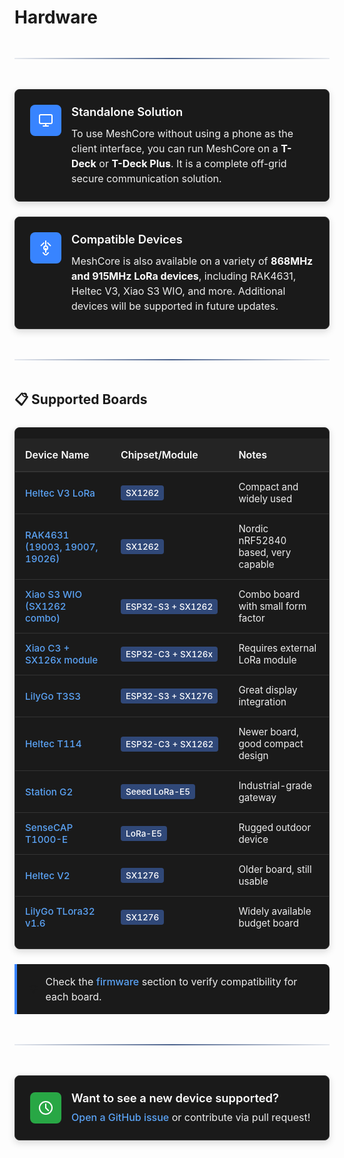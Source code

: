 # Hardware

<div class="section-divider">
  <div class="divider-line"></div>
</div>

<div class="hardware-intro">
  <div class="intro-section standalone">
    <div class="intro-icon">
      <svg xmlns="http://www.w3.org/2000/svg" width="24" height="24" viewBox="0 0 24 24" fill="none" stroke="currentColor" stroke-width="2" stroke-linecap="round" stroke-linejoin="round"><rect x="2" y="3" width="20" height="14" rx="2" ry="2"></rect><line x1="8" y1="21" x2="16" y2="21"></line><line x1="12" y1="17" x2="12" y2="21"></line></svg>
    </div>
    <div class="intro-content">
      <h3>Standalone Solution</h3>
      <p>To use MeshCore without using a phone as the client interface, you can run MeshCore on a <strong>T-Deck</strong> or <strong>T-Deck Plus</strong>. It is a complete off-grid secure communication solution.</p>
    </div>
  </div>
  
  <div class="intro-section compatible">
    <div class="intro-icon">
      <svg xmlns="http://www.w3.org/2000/svg" width="24" height="24" viewBox="0 0 24 24" fill="none" stroke="currentColor" stroke-width="2" stroke-linecap="round" stroke-linejoin="round"><circle cx="12" cy="12" r="3"></circle><path d="M12 1v6m0 6v6"></path><path d="m15.14 4.14 4.24 4.24m-11.5 11.5 4.24 4.24"></path><path d="m8.86 4.14-4.24 4.24m11.5 11.5-4.24 4.24"></path></svg>
    </div>
    <div class="intro-content">
      <h3>Compatible Devices</h3>
      <p>MeshCore is also available on a variety of <strong>868MHz and 915MHz LoRa devices</strong>, including RAK4631, Heltec V3, Xiao S3 WIO, and more. Additional devices will be supported in future updates.</p>
    </div>
  </div>
</div>

<div class="section-divider">
  <div class="divider-line"></div>
</div>

## 📋 Supported Boards

<div class="boards-table-container">
  <table class="boards-table">
    <thead>
      <tr>
        <th>Device Name</th>
        <th>Chipset/Module</th>
        <th>Notes</th>
      </tr>
    </thead>
    <tbody>
      <tr>
              <td data-label="Device Name"><a href="/hardware/heltec/v3">Heltec V3 LoRa</a></td>
        <td data-label="Chipset/Module"><span class="chipset">SX1262</span></td>
        <td data-label="Notes">Compact and widely used</td>
      </tr>
      <tr>
        <td data-label="Device Name"><a href="/hardware/rak/rak4631">RAK4631 (19003, 19007, 19026)</a></td>
        <td data-label="Chipset/Module"><span class="chipset">SX1262</span></td>
        <td data-label="Notes">Nordic nRF52840 based, very capable</td>
      </tr>
      <tr>
        <td data-label="Device Name"><a href="/hardware/xiao/xiaos3-wio">Xiao S3 WIO (SX1262 combo)</a></td>
        <td data-label="Chipset/Module"><span class="chipset">ESP32-S3 + SX1262</span></td>
        <td data-label="Notes">Combo board with small form factor</td>
      </tr>
      <tr>
        <td data-label="Device Name"><a href="/hardware/xiao/xiaoc3-sx126x">Xiao C3 + SX126x module</a></td>
        <td data-label="Chipset/Module"><span class="chipset">ESP32-C3 + SX126x</span></td>
        <td data-label="Notes">Requires external LoRa module</td>
      </tr>
      <tr>
        <td data-label="Device Name"><a href="/hardware/lilygo/t3s3">LilyGo T3S3</a></td>
        <td data-label="Chipset/Module"><span class="chipset">ESP32-S3 + SX1276</span></td>
        <td data-label="Notes">Great display integration</td>
      </tr>
      <tr>
        <td data-label="Device Name"><a href="/hardware/heltec/t114">Heltec T114</a></td>
        <td data-label="Chipset/Module"><span class="chipset">ESP32-C3 + SX1262</span></td>
        <td data-label="Notes">Newer board, good compact design</td>
      </tr>
      <tr>
        <td data-label="Device Name"><a href="/hardware/seeed/station-g2">Station G2</a></td>
        <td data-label="Chipset/Module"><span class="chipset">Seeed LoRa-E5</span></td>
        <td data-label="Notes">Industrial-grade gateway</td>
      </tr>
      <tr>
        <td data-label="Device Name"><a href="/hardware/seeed/sensecap-t1000e">SenseCAP T1000-E</a></td>
        <td data-label="Chipset/Module"><span class="chipset">LoRa-E5</span></td>
        <td data-label="Notes">Rugged outdoor device</td>
      </tr>
      <tr>
        <td data-label="Device Name"><a href="/hardware/heltec/v2">Heltec V2</a></td>
        <td data-label="Chipset/Module"><span class="chipset">SX1276</span></td>
        <td data-label="Notes">Older board, still usable</td>
      </tr>
      <tr>
        <td data-label="Device Name"><a href="/hardware/lilygo/tlora32-v1-6">LilyGo TLora32 v1.6</a></td>
        <td data-label="Chipset/Module"><span class="chipset">SX1276</span></td>
        <td data-label="Notes">Widely available budget board</td>
      </tr>
    </tbody>
  </table>
</div>

<div class="compatibility-note">
  <div class="note-icon">💡</div>
  <div class="note-text">
    Check the <a href="/firmware">firmware</a> section to verify compatibility for each board.
  </div>
</div>

<div class="section-divider">
  <div class="divider-line"></div>
</div>

<div class="contribution-section">
  <div class="contribution-content">
    <div class="contribution-icon">
      <svg xmlns="http://www.w3.org/2000/svg" width="24" height="24" viewBox="0 0 24 24" fill="none" stroke="currentColor" stroke-width="2" stroke-linecap="round" stroke-linejoin="round"><circle cx="12" cy="12" r="10"></circle><line x1="12" y1="6" x2="12" y2="12"></line><line x1="16.24" y1="16.24" x2="12" y2="12"></line></svg>
    </div>
    <div class="contribution-text">
      <h3>Want to see a new device supported?</h3>
      <p><a href="https://github.com/ripplebiz/MeshCore" target="_blank">Open a GitHub issue</a> or contribute via pull request!</p>
    </div>
  </div>
</div>

<style>
.section-divider {
  display: flex;
  align-items: center;
  justify-content: center;
  margin: 3rem 0;
}

.divider-line {
  height: 2px;
  background: linear-gradient(90deg, rgba(30, 59, 112, 0.1), rgba(30, 59, 112, 0.8) 50%, rgba(30, 59, 112, 0.1));
  flex-grow: 1;
}

/* Hardware Introduction */
.hardware-intro {
  display: grid;
  grid-template-columns: repeat(auto-fit, minmax(320px, 1fr));
  gap: 1.5rem;
  margin: 2rem 0;
}

.intro-section {
  background-color: #1a1a1a;
  border-radius: 8px;
  padding: 1.5rem;
  border: 1px solid #333;
  box-shadow: 0 4px 12px rgba(0,0,0,0.15);
  display: flex;
  align-items: flex-start;
}

.intro-icon {
  background-color: #3884ff;
  width: 50px;
  height: 50px;
  border-radius: 8px;
  display: flex;
  align-items: center;
  justify-content: center;
  margin-right: 1rem;
  flex-shrink: 0;
}

.intro-icon svg {
  color: white;
  width: 24px;
  height: 24px;
}

.intro-content {
  flex: 1;
}

.intro-content h3 {
  color: #fff;
  margin-top: 0;
  margin-bottom: 0.75rem;
  font-size: 1.15rem;
  font-weight: 600;
}

.intro-content p {
  color: #eee;
  margin: 0;
  font-size: 1rem;
  line-height: 1.5;
}

.intro-content strong {
  color: #fff;
}

/* Boards Table */
.boards-table-container {
  background-color: #1a1a1a;
  border-radius: 8px;
  overflow: hidden;
  border: 1px solid #333;
  box-shadow: 0 4px 12px rgba(0,0,0,0.15);
  margin: 1.5rem 0;
}

.boards-table {
  width: 100%;
  border-collapse: collapse;
}

.boards-table thead th {
  background-color: #242424;
  color: #fff;
  padding: 1rem;
  text-align: left;
  font-weight: 600;
  border-bottom: 2px solid #333;
}

.boards-table tbody td {
  padding: 0.875rem 1rem;
  border-bottom: 1px solid #333;
  color: #eee;
  font-size: 0.95rem;
}

.boards-table tbody tr:last-child td {
  border-bottom: none;
}

.boards-table tbody tr:hover {
  background-color: #242424;
}

.boards-table a {
  color: #5ba3f5;
  text-decoration: none;
  font-weight: 500;
}

.boards-table a:hover {
  color: #7bb8f7;
  text-decoration: underline;
}

.chipset {
  background-color: #304878;
  color: white;
  padding: 0.25rem 0.5rem;
  border-radius: 4px;
  font-size: 0.85rem;
  font-weight: 500;
  white-space: nowrap;
}

/* Compatibility Note */
.compatibility-note {
  display: flex;
  align-items: center;
  background-color: #1a1a1a;
  border-left: 4px solid #3884ff;
  padding: 1rem 1.25rem;
  margin: 1.5rem 0;
  border-radius: 0 8px 8px 0;
}

.note-icon {
  margin-right: 0.75rem;
  font-size: 1.2rem;
  flex-shrink: 0;
}

.note-text {
  color: #eee;
  font-size: 1rem;
  line-height: 1.5;
}

.note-text a {
  color: #5ba3f5;
  text-decoration: none;
  font-weight: 500;
}

.note-text a:hover {
  color: #7bb8f7;
  text-decoration: underline;
}

/* Contribution Section */
.contribution-section {
  background-color: #1a1a1a;
  border-radius: 8px;
  padding: 1.5rem;
  border: 1px solid #333;
  box-shadow: 0 4px 12px rgba(0,0,0,0.15);
  margin: 2rem 0;
}

.contribution-content {
  display: flex;
  align-items: center;
}

.contribution-icon {
  background-color: #28a745;
  width: 50px;
  height: 50px;
  border-radius: 8px;
  display: flex;
  align-items: center;
  justify-content: center;
  margin-right: 1rem;
  flex-shrink: 0;
}

.contribution-icon svg {
  color: white;
  width: 24px;
  height: 24px;
}

.contribution-text {
  flex: 1;
}

.contribution-text h3 {
  color: #fff;
  margin-top: 0;
  margin-bottom: 0.5rem;
  font-size: 1.15rem;
  font-weight: 600;
}

.contribution-text p {
  color: #eee;
  margin: 0;
  font-size: 1rem;
  line-height: 1.5;
}

.contribution-text a {
  color: #5ba3f5;
  text-decoration: none;
  font-weight: 500;
}

.contribution-text a:hover {
  color: #7bb8f7;
  text-decoration: underline;
}

/* Responsive Design - Desktop et Tablette */
@media (max-width: 1024px) {
  .hardware-intro {
    grid-template-columns: 1fr;
  }
}

/* Responsive Design - Mobile */
@media (max-width: 768px) {
  .boards-table-container {
    background: transparent;
    border: none;
    box-shadow: none;
    overflow: visible;
  }
  
  .boards-table thead {
    display: none;
  }
  
  .boards-table tbody {
    display: block;
  }
  
  .boards-table tbody tr {
    display: block;
    background-color: #1a1a1a;
    border: 1px solid #333;
    border-radius: 8px;
    margin-bottom: 1rem;
    padding: 1rem;
    box-shadow: 0 2px 8px rgba(0,0,0,0.1);
  }
  
  .boards-table tbody tr:hover {
    background-color: #222;
  }
  
  .boards-table tbody td {
    display: block;
    padding: 0.75rem 0;
    border: none;
    text-align: left;
    font-size: 0.9rem;
    position: relative;
  }
  
  .boards-table tbody td::before {
    content: attr(data-label);
    font-weight: 600;
    color: #bbb;
    display: block;
    margin-bottom: 0.25rem;
    font-size: 0.85rem;
  }
  
  .boards-table tbody td:first-child {
    margin-bottom: 0.75rem;
    padding-bottom: 0.75rem;
    border-bottom: 1px solid #333;
  }
  
  .boards-table tbody td:first-child::before {
    display: block;
    margin-bottom: 0.5rem;
  }
  
  .boards-table tbody td:first-child a {
    display: block;
    font-size: 1.05rem;
    font-weight: 600;
    color: #5ba3f5;
    line-height: 1.3;
  }
  
  .boards-table tbody td:nth-child(2) {
    margin-bottom: 0.75rem;
  }
  
  .chipset {
    display: inline-block;
    margin-top: 0.5rem;
  }
  
  .contribution-content {
    flex-direction: column;
    text-align: center;
  }
  
  .contribution-icon {
    margin-right: 0;
    margin-bottom: 1rem;
  }
}


@media (max-width: 480px) {
  .intro-section {
    flex-direction: column;
    text-align: center;
  }
  
  .intro-icon {
    margin-right: 0;
    margin-bottom: 1rem;
  }
  
  .boards-table tbody td::before {
    font-size: 0.8rem;
  }
  
  .boards-table tbody td {
    font-size: 0.85rem;
    padding: 0.6rem 0;
  }
  
  .boards-table tbody td:first-child a {
    font-size: 1rem;
  }
  
  .chipset {
    font-size: 0.8rem;
    padding: 0.2rem 0.4rem;
  }
  
  .compatibility-note {
    flex-direction: column;
    text-align: center;
  }
  
  .note-icon {
    margin-right: 0;
    margin-bottom: 0.5rem;
  }
}
</style>
